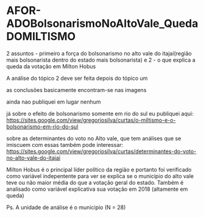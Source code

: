# AFOR-ADOBolsonarismoNoAltoVale_QuedaDOMILTISMO
2 assuntos - primeiro a força do bolsonarismo no alto vale do itajaí(região mais bolsonarista dentro do estado mais bolsonarista) e 2 - o que explica a queda da votação em Milton Hobus


A análise do tópico 2 deve ser feita depois do tópico um

as conclusões basicamente encontram-se nas imagens

ainda nao publiquei em lugar nenhum

já sobre o efeito de bolsonarismo somente em rio do sul eu publiquei aqui: https://sites.google.com/view/gregoriosilva/curtas/o-miltismo-e-o-bolsonarismo-em-rio-do-sul

sobre as determinantes do voto no Alto vale, que tem análises que se imiscuem com essas também pode interessar: https://sites.google.com/view/gregoriosilva/curtas/determinantes-do-voto-no-alto-vale-do-itajaí


Milton Hobus é o principal líder político da região e portanto foi verificado como variável indepentente para ver se explica se o municipio do alto vale teve ou não maior média do que a votação geral do estado.
Também é analisado como variável explicativa sua votação em 2018 (altamente em queda)

Ps. A unidade de análise é o municipio (N = 28)

